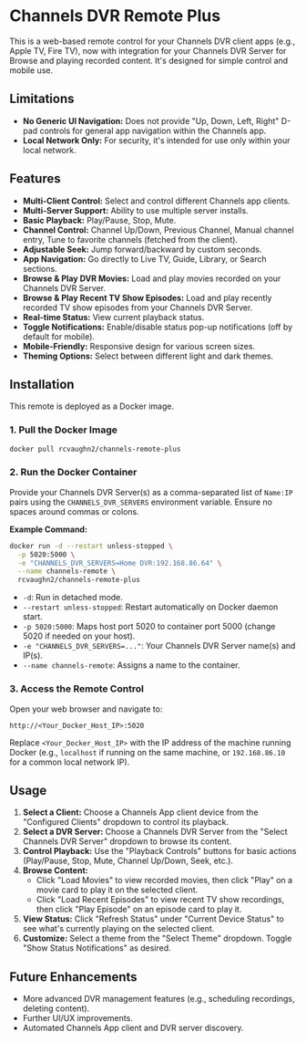 # Channels DVR Remote Plus

This is a web-based remote control for your Channels DVR client apps (e.g., Apple TV, Fire TV), now with integration for your Channels DVR Server for Browse and playing recorded content. It's designed for simple control and mobile use.

## Limitations

  * **No Generic UI Navigation:** Does not provide "Up, Down, Left, Right" D-pad controls for general app navigation within the Channels app.
  * **Local Network Only:** For security, it's intended for use only within your local network.

## Features

  * **Multi-Client Control:** Select and control different Channels app clients.
  * **Multi-Server Support:** Ability to use multiple server installs.
  * **Basic Playback:** Play/Pause, Stop, Mute.
  * **Channel Control:** Channel Up/Down, Previous Channel, Manual channel entry, Tune to favorite channels (fetched from the client).
  * **Adjustable Seek:** Jump forward/backward by custom seconds.
  * **App Navigation:** Go directly to Live TV, Guide, Library, or Search sections.
  * **Browse & Play DVR Movies:** Load and play movies recorded on your Channels DVR Server.
  * **Browse & Play Recent TV Show Episodes:** Load and play recently recorded TV show episodes from your Channels DVR Server.
  * **Real-time Status:** View current playback status.
  * **Toggle Notifications:** Enable/disable status pop-up notifications (off by default for mobile).
  * **Mobile-Friendly:** Responsive design for various screen sizes.
  * **Theming Options:** Select between different light and dark themes.

## Installation

This remote is deployed as a Docker image.

### 1\. Pull the Docker Image

```bash
docker pull rcvaughn2/channels-remote-plus
```

### 2\. Run the Docker Container

Provide your Channels DVR Server(s) as a comma-separated list of `Name:IP` pairs using the `CHANNELS_DVR_SERVERS` environment variable. Ensure no spaces around commas or colons. 

**Example Command:**

```bash
docker run -d --restart unless-stopped \
  -p 5020:5000 \
  -e "CHANNELS_DVR_SERVERS=Home DVR:192.168.86.64" \
  --name channels-remote \
  rcvaughn2/channels-remote-plus
```

  * `-d`: Run in detached mode.
  * `--restart unless-stopped`: Restart automatically on Docker daemon start.
  * `-p 5020:5000`: Maps host port 5020 to container port 5000 (change 5020 if needed on your host).
  * `-e "CHANNELS_DVR_SERVERS=..."`: Your Channels DVR Server name(s) and IP(s).
  * `--name channels-remote`: Assigns a name to the container.

### 3\. Access the Remote Control

Open your web browser and navigate to:

`http://<Your_Docker_Host_IP>:5020`

Replace `<Your_Docker_Host_IP>` with the IP address of the machine running Docker (e.g., `localhost` if running on the same machine, or `192.168.86.10` for a common local network IP).

## Usage

1.  **Select a Client:** Choose a Channels App client device from the "Configured Clients" dropdown to control its playback.
2.  **Select a DVR Server:** Choose a Channels DVR Server from the "Select Channels DVR Server" dropdown to browse its content.
3.  **Control Playback:** Use the "Playback Controls" buttons for basic actions (Play/Pause, Stop, Mute, Channel Up/Down, Seek, etc.).
4.  **Browse Content:**
      * Click "Load Movies" to view recorded movies, then click "Play" on a movie card to play it on the selected client.
      * Click "Load Recent Episodes" to view recent TV show recordings, then click "Play Episode" on an episode card to play it.
5.  **View Status:** Click "Refresh Status" under "Current Device Status" to see what's currently playing on the selected client.
6.  **Customize:** Select a theme from the "Select Theme" dropdown. Toggle "Show Status Notifications" as desired.

## Future Enhancements

  * More advanced DVR management features (e.g., scheduling recordings, deleting content).
  * Further UI/UX improvements.
  * Automated Channels App client and DVR server discovery.
